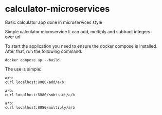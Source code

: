 # calculator-microservices
Basic calculator app done in microservices style

Simple calculator microservice
It can add, multiply and subtract integers over url

To start the application you need to ensure the docker compose is installed. After that, run the following command:
```
docker compose up --build
```

The use is simple:
```
a+b:
curl localhost:8080/add/a/b

a-b:
curl localhost:8080/subtract/a/b

a*b:
curl localhost:8080/multiply/a/b
